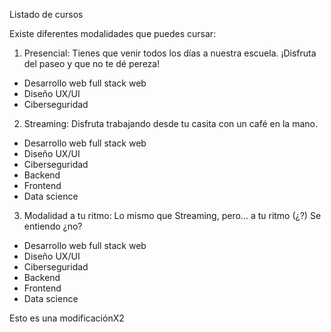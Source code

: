 Listado de cursos

Existe diferentes modalidades que puedes cursar:

1. Presencial: Tienes que venir todos los días a nuestra escuela. ¡Disfruta del paseo y que no te dé pereza!

- Desarrollo web full stack web
- Diseño UX/UI
- Ciberseguridad

2. Streaming: Disfruta trabajando desde tu casita con un café en la mano.

- Desarrollo web full stack web
- Diseño UX/UI
- Ciberseguridad
- Backend
- Frontend
- Data science

3. Modalidad a tu ritmo: Lo mismo que Streaming, pero... a tu ritmo (¿?) Se entiendo ¿no?

- Desarrollo web full stack web
- Diseño UX/UI
- Ciberseguridad
- Backend 
- Frontend
- Data science

Esto es una modificaciónX2
